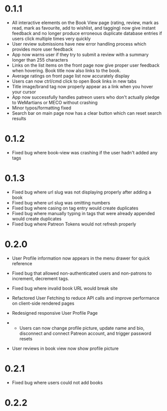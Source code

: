 # 0.1.1

- All interactive elements on the Book View page (rating, review, mark as read, mark as favourite, add to wishlist, and tagging) now give instant feedback and no longer produce erroneous duplicate database entries if users click multiple times very quickly
- User review submissions have new error handling process which provides more user feedback
- App now warns user if they try to submit a review with a summary longer than 255 characters
- Links on the list items on the front page now give proper user feedback when hovering. Book title now also links to the book.
- Average ratings on front page list now accurately display
- Users can now ctrl/cmd click to open Book links in new tabs
- Title image/brand tag now properly appear as a link when you hover your cursor
- App now successfully handles patreon users who don't actually pledge to WeMartians or MECO without crashing
- Minor typos/formatting fixed
- Search bar on main page now has a clear button which can reset search results

# 0.1.2

- Fixed bug where book-view was crashing if the user hadn't added any tags

# 0.1.3

- Fixed bug where url slug was not displaying properly after adding a book
- Fixed bug where url slug was omitting numbers
- Fixed bug where casing on tag entry would create duplicates
- Fixed bug where manually typing in tags that were already appended would create duplicates
- Fixed bug where Patreon Tokens would not refresh properly

# 0.2.0

- User Profile information now appears in the menu drawer for quick reference

- Fixed bug that allowed non-authenticated users and non-patrons to increment, decrement tags.
- Fixed bug where invalid book URL would break site
- Refactored User Fetching to reduce API calls and improve performance on client-side rendered pages
- Redesigned responsive User Profile Page
- - Users can now change profile picture, update name and bio, disconnect and connect Patreon account, and trigger password resets
- User reviews in book view now show profile picture

# 0.2.1

- Fixed bug where users could not add books

# 0.2.2
